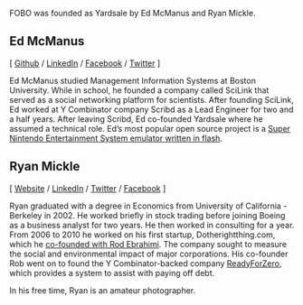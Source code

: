 FOBO was founded as Yardsale by Ed McManus and Ryan Mickle. 

## Ed McManus
[ [Github](https://github.com/emcmanus) / [LinkedIn](https://www.linkedin.com/in/emcmanus) / [Facebook](https://www.facebook.com/mcmanus) / [Twitter](https://twitter.com/emcmanus) ]

Ed McManus studied Management Information Systems at Boston University. While in school, he founded a company called SciLink that served as a social networking platform for scientists. After founding SciLink, Ed worked at Y Combinator company Scribd as a Lead Engineer for two and a half years. After leaving Scribd, Ed co-founded Yardsale where he assumed a technical role. Ed’s most popular open source project is a [Super Nintendo Entertainment System emulator written in flash](https://github.com/emcmanus/flashsnes).


## Ryan Mickle
[ [Website](http://ryanmickle.com/) / [LinkedIn](https://www.linkedin.com/in/mickle) / [Twitter](https://twitter.com/ryanm) / [Facebook](https://www.facebook.com/ryanmickle) ]

Ryan graduated with a degree in Economics from University of California - Berkeley in 2002. He worked briefly in stock trading before joining Boeing as a business analyst for two years. He then worked in consulting for a year. From 2006 to 2010 he worked on his first startup, Dotherightthing.com, which he [co-founded with Rod Ebrahimi](http://www.pr.com/press-release/33802). The company sought to measure the social and environmental impact of major corporations. His co-founder Rob went on to found the Y Combinator-backed company [ReadyForZero](http://www.crunchbase.com/company/readyforzero), which provides a system to assist with paying off debt.  


In his free time, Ryan is an amateur photographer.


